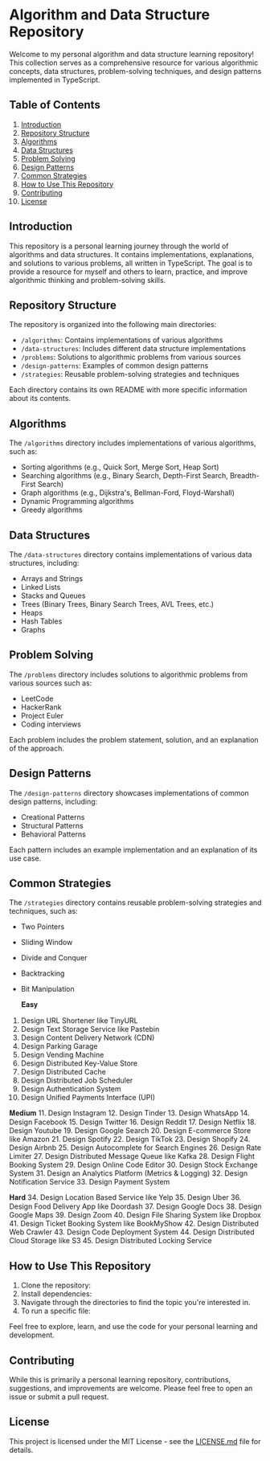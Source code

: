 # Algorithm and Data Structure Repository

Welcome to my personal algorithm and data structure learning repository! This collection serves as a comprehensive resource for various algorithmic concepts, data structures, problem-solving techniques, and design patterns implemented in TypeScript.

## Table of Contents

1. [Introduction](#introduction)
2. [Repository Structure](#repository-structure)
3. [Algorithms](#algorithms)
4. [Data Structures](#data-structures)
5. [Problem Solving](#problem-solving)
6. [Design Patterns](#design-patterns)
7. [Common Strategies](#common-strategies)
8. [How to Use This Repository](#how-to-use-this-repository)
9. [Contributing](#contributing)
10. [License](#license)

## Introduction

This repository is a personal learning journey through the world of algorithms and data structures. It contains implementations, explanations, and solutions to various problems, all written in TypeScript. The goal is to provide a resource for myself and others to learn, practice, and improve algorithmic thinking and problem-solving skills.

## Repository Structure

The repository is organized into the following main directories:

- `/algorithms`: Contains implementations of various algorithms
- `/data-structures`: Includes different data structure implementations
- `/problems`: Solutions to algorithmic problems from various sources
- `/design-patterns`: Examples of common design patterns
- `/strategies`: Reusable problem-solving strategies and techniques

Each directory contains its own README with more specific information about its contents.

## Algorithms

The `/algorithms` directory includes implementations of various algorithms, such as:

- Sorting algorithms (e.g., Quick Sort, Merge Sort, Heap Sort)
- Searching algorithms (e.g., Binary Search, Depth-First Search, Breadth-First Search)
- Graph algorithms (e.g., Dijkstra's, Bellman-Ford, Floyd-Warshall)
- Dynamic Programming algorithms
- Greedy algorithms

## Data Structures

The `/data-structures` directory contains implementations of various data structures, including:

- Arrays and Strings
- Linked Lists
- Stacks and Queues
- Trees (Binary Trees, Binary Search Trees, AVL Trees, etc.)
- Heaps
- Hash Tables
- Graphs

## Problem Solving

The `/problems` directory includes solutions to algorithmic problems from various sources such as:

- LeetCode
- HackerRank
- Project Euler
- Coding interviews

Each problem includes the problem statement, solution, and an explanation of the approach.

## Design Patterns

The `/design-patterns` directory showcases implementations of common design patterns, including:

- Creational Patterns
- Structural Patterns
- Behavioral Patterns

Each pattern includes an example implementation and an explanation of its use case.

## Common Strategies

The `/strategies` directory contains reusable problem-solving strategies and techniques, such as:

- Two Pointers
- Sliding Window
- Divide and Conquer
- Backtracking
- Bit Manipulation

  𝐄𝐚𝐬𝐲
1. Design URL Shortener like TinyURL
2. Design Text Storage Service like Pastebin
3. Design Content Delivery Network (CDN)
4. Design Parking Garage
5. Design Vending Machine
6. Design Distributed Key-Value Store
7. Design Distributed Cache
8. Design Distributed Job Scheduler
9. Design Authentication System
10. Design Unified Payments Interface (UPI)

𝐌𝐞𝐝𝐢𝐮𝐦
11. Design Instagram
12. Design Tinder
13. Design WhatsApp
14. Design Facebook
15. Design Twitter
16. Design Reddit
17. Design Netflix
18. Design Youtube
19. Design Google Search
20. Design E-commerce Store like Amazon
21. Design Spotify
22. Design TikTok
23. Design Shopify
24. Design Airbnb
25. Design Autocomplete for Search Engines
26. Design Rate Limiter
27. Design Distributed Message Queue like Kafka
28. Design Flight Booking System
29. Design Online Code Editor
30. Design Stock Exchange System
31. Design an Analytics Platform (Metrics & Logging)
32. Design Notification Service
33. Design Payment System

𝐇𝐚𝐫𝐝
34. Design Location Based Service like Yelp
35. Design Uber
36. Design Food Delivery App like Doordash
37. Design Google Docs
38. Design Google Maps
39. Design Zoom
40. Design File Sharing System like Dropbox
41. Design Ticket Booking System like BookMyShow
42. Design Distributed Web Crawler
43. Design Code Deployment System
44. Design Distributed Cloud Storage like S3
45. Design Distributed Locking Service

## How to Use This Repository

1. Clone the repository:
2. Install dependencies:
3. Navigate through the directories to find the topic you're interested in.
4. To run a specific file:

Feel free to explore, learn, and use the code for your personal learning and development.

## Contributing

While this is primarily a personal learning repository, contributions, suggestions, and improvements are welcome. Please feel free to open an issue or submit a pull request.

## License

This project is licensed under the MIT License - see the [LICENSE.md](LICENSE.md) file for details.
